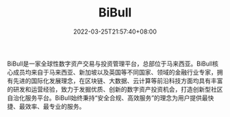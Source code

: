 ﻿---
weight: 
title: "BiBull"
description: "BiBull是一家全球性数字资产交…"
date: 2022-03-25T21:57:40+08:00
lastmod: 2022-03-25T16:45:40+08:00
draft: false
authors: ["Metabd"]
featuredImage: "bibull.webp"
link: ""
tags: ["交易所","BiBull"]
categories: ["navigation"]
navigation: ["交易所"]
lightgallery: true
toc: true
pinned: false
recommend: false
recommend1: false
---
BiBull是一家全球性数字资产交易与投资管理平台，总部位于马来西亚。BiBull核心成员均来自于马来西亚、新加坡以及英国等不同国家、领域的金融行业专家，拥有先进的国际化发展理念，在区块链、大数据、云计算等前沿科技方面均具有丰富的研发和运营经验，致力于发掘优质、创新的数字资产投资机会，打造创新型社区自治化服务平台。BiBull始终秉持“安全合规、高效服务”的理念为用户提供最快捷、最效率、最专业的服务。
